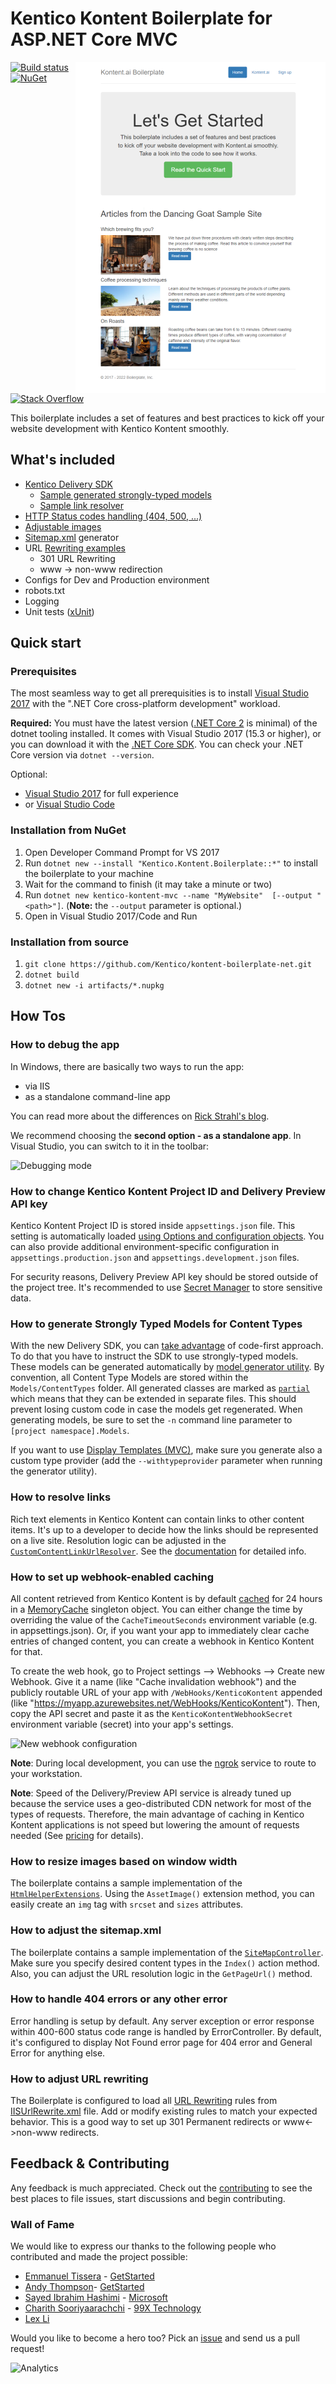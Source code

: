 # Kentico Kontent Boilerplate for ASP.NET Core MVC
[<img align="right" src="/img/template_thumbnail.png" alt="Boilerplate screenshot" />](/img/template.png)
[![Build status](https://ci.appveyor.com/api/projects/status/1s02tbk1tml2wdmj/branch/master?svg=true)](https://ci.appveyor.com/project/kentico/cloud-boilerplate-net/branch/master)
[![NuGet](https://img.shields.io/nuget/v/Kentico.Kontent.Boilerplate.svg)](https://www.nuget.org/packages/Kentico.Kontent.Boilerplate/)
[![Stack Overflow](https://img.shields.io/badge/Stack%20Overflow-ASK%20NOW-FE7A16.svg?logo=stackoverflow&logoColor=white)](https://stackoverflow.com/tags/kentico-kontent)

This boilerplate includes a set of features and best practices to kick off your website development with Kentico Kontent smoothly.

## What's included

- [Kentico Delivery SDK](https://github.com/Kentico/delivery-sdk-net)
  - [Sample generated strongly-typed models](#how-to-generate-strongly-typed-models-for-content-types)  
  - [Sample link resolver](#how-to-resolve-links)
- [HTTP Status codes handling (404, 500, ...)](#how-to-handle-404-errors-or-any-other-error)
- [Adjustable images](#how-to-resize-images-based-on-window-width)
- [Sitemap.xml](#how-to-adjust-the-sitemapxml) generator
- URL [Rewriting examples](#how-to-adjust-url-rewriting)
  - 301 URL Rewriting
  - www -> non-www redirection
- Configs for Dev and Production environment
- robots.txt
- Logging
- Unit tests ([xUnit](https://xunit.github.io))

## Quick start

### Prerequisites

The most seamless way to get all prerequisities is to install [Visual Studio 2017](https://www.visualstudio.com/vs/) with the ".NET Core cross-platform development" workload.

**Required:**
You must have the latest version ([.NET Core 2](https://www.microsoft.com/net/download/core) is minimal) of the dotnet tooling installed. It comes with Visual Studio 2017 (15.3 or higher), or you can download it with the [.NET Core SDK](https://www.microsoft.com/net/download/core). You can check your .NET Core version via `dotnet --version`.

Optional:
* [Visual Studio 2017](https://www.visualstudio.com/vs/) for full experience
* or [Visual Studio Code](https://code.visualstudio.com/)

### Installation from NuGet

1. Open Developer Command Prompt for VS 2017
2. Run `dotnet new --install "Kentico.Kontent.Boilerplate::*"` to install the boilerplate to your machine
3. Wait for the command to finish (it may take a minute or two)
4. Run `dotnet new kentico-kontent-mvc --name "MyWebsite"  [--output "<path>"]`. (**Note:** the `--output` parameter is optional.)
5. Open in Visual Studio 2017/Code and Run

### Installation from source

1. `git clone https://github.com/Kentico/kontent-boilerplate-net.git`
2. `dotnet build`
3. `dotnet new -i artifacts/*.nupkg`

## How Tos

### How to debug the app

In Windows, there are basically two ways to run the app:

* via IIS
* as a standalone command-line app

You can read more about the differences on [Rick Strahl's blog](https://weblog.west-wind.com/posts/2016/Jun/06/Publishing-and-Running-ASPNET-Core-Applications-with-IIS).

We recommend choosing the **second option - as a standalone app**. In Visual Studio, you can switch to it in the toolbar:

![Debugging mode](https://i.imgur.com/DA6QW5L.png)

### How to change Kentico Kontent Project ID and Delivery Preview API key

Kentico Kontent Project ID is stored inside `appsettings.json` file. This setting is automatically loaded [using Options and configuration objects](https://docs.microsoft.com/en-us/aspnet/core/fundamentals/configuration). You can also provide additional environment-specific configuration in `appsettings.production.json` and `appsettings.development.json` files.

For security reasons, Delivery Preview API key should be stored outside of the project tree. It's recommended to use [Secret Manager](https://docs.microsoft.com/en-us/aspnet/core/security/app-secrets) to store sensitive data.

### How to generate Strongly Typed Models for Content Types

With the new Delivery SDK, you can [take advantage](https://github.com/Kentico/delivery-sdk-net/wiki/Working-with-Strongly-Typed-Models-(aka-Code-First-Approach)) of code-first approach. To do that you have to instruct the SDK to use strongly-typed models. These models can be generated automatically by [model generator utility](https://github.com/Kentico/kontent-generators-net). By convention, all Content Type Models are stored within the `Models/ContentTypes` folder. All generated classes are marked as [`partial`](https://msdn.microsoft.com/en-us/library/wa80x488.aspx) which means that they can be extended in separate files. This should prevent losing custom code in case the models get regenerated. When generating models, be sure to set the `-n` command line parameter to `[project namespace].Models`.

If you want to use [Display Templates (MVC)](http://www.growingwiththeweb.com/2012/12/aspnet-mvc-display-and-editor-templates.html), make sure you generate also a custom type provider (add the `--withtypeprovider` parameter when running the generator utility).

### How to resolve links
Rich text elements in Kentico Kontent can contain links to other content items. It's up to a developer to decide how the links should be represented on a live site. Resolution logic can be adjusted in the [`CustomContentLinkUrlResolver`](https://github.com/Kentico/kontent-boilerplate-net/blob/master/src/content/Kentico.Kontent.Boilerplate/Resolvers/CustomContentLinkUrlResolver.cs). See the [documentation](https://github.com/Kentico/delivery-sdk-net/wiki/Resolving-Links-to-Content-Items) for detailed info.

### How to set up webhook-enabled caching

All content retrieved from Kentico Kontent is by default [cached](https://github.com/Kentico/kontent-boilerplate-net/blob/master/src/content/Kentico.Kontent.Boilerplate/Services/CachedDeliveryClient.cs) for 24 hours in a [MemoryCache](https://docs.microsoft.com/en-us/dotnet/api/system.runtime.caching.memorycache) singleton object. You can either change the time by overriding the value of the `CacheTimeoutSeconds` environment variable (e.g. in appsettings.json). Or, if you want your app to immediately clear cache entries of changed content, you can create a webhook in Kentico Kontent for that.

To create the web hook, go to Project settings --> Webhooks --> Create new Webhook. Give it a name (like "Cache invalidation webhook") and the publicly routable URL of your app with `/WebHooks/KenticoKontent` appended (like "https://myapp.azurewebsites.net/WebHooks/KenticoKontent"). Then, copy the API secret and paste it as the `KenticoKontentWebhookSecret` environment variable (secret) into your app's settings.

![New webhook configuration](https://i.imgur.com/ootVcPZ.png)

**Note**: During local development, you can use the [ngrok](https://ngrok.com/) service to route to your workstation. 

**Note**: Speed of the Delivery/Preview API service is already tuned up because the service uses a geo-distributed CDN network for most of the types of requests. Therefore, the main advantage of caching in Kentico Kontent applications is not speed but lowering the amount of requests needed (See [pricing](https://kontent.ai/pricing) for details).

### How to resize images based on window width
The boilerplate contains a sample implementation of the [`HtmlHelperExtensions`](https://github.com/Kentico/kontent-boilerplate-net/blob/responsive-images/src/content/Kentico.Kontent.Boilerplate/Helpers/Extensions/HtmlHelperExtensions.cs). Using the `AssetImage()` extension method, you can easily create an `img` tag with `srcset` and `sizes` attributes.

### How to adjust the sitemap.xml
The boilerplate contains a sample implementation of the [`SiteMapController`](https://github.com/Kentico/kontent-boilerplate-net/blob/master/src/content/Kentico.Kontent.Boilerplate/Controllers/SiteMapController.cs). Make sure you specify desired content types in the `Index()` action method. Also, you can adjust the URL resolution logic in the `GetPageUrl()` method.

### How to handle 404 errors or any other error

Error handling is setup by default. Any server exception or error response within 400-600 status code range is handled by ErrorController. By default, it's configured to display Not Found error page for 404 error and General Error for anything else. 

### How to adjust URL rewriting

The Boilerplate is configured to load all [URL Rewriting](https://docs.microsoft.com/en-us/aspnet/core/fundamentals/url-rewriting) rules from [IISUrlRewrite.xml](/src/content/Kentico.Kontent.Boilerplate/IISUrlRewrite.xml) file. Add or modify existing rules to match your expected behavior.
This is a good way to set up 301 Permanent redirects or www<->non-www redirects.

## Feedback & Contributing
Any feedback is much appreciated. Check out the [contributing](https://github.com/Kentico/Home/blob/master/CONTRIBUTING.md) to see the best places to file issues, start discussions and begin contributing.

### Wall of Fame
We would like to express our thanks to the following people who contributed and made the project possible:

- [Emmanuel Tissera](https://github.com/emmanueltissera) - [GetStarted](https://github.com/getstarted) 
- [Andy Thompson](https://github.com/andythompy)- [GetStarted](https://github.com/getstarted)
- [Sayed Ibrahim Hashimi](https://github.com/sayedihashimi) - [Microsoft](https://github.com/Microsoft)
- [Charith Sooriyaarachchi](https://github.com/charithsoori) - [99X Technology](http://www.99xtechnology.com/)
- [Lex Li](https://github.com/lextm)

Would you like to become a hero too? Pick an [issue](https://github.com/Kentico/kontent-boilerplate-net/issues) and send us a pull request!


![Analytics](https://kentico-ga-beacon.azurewebsites.net/api/UA-69014260-4/Kentico/kontent-boilerplate-net?pixel)
